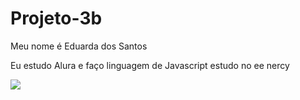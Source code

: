 # Projeto-3b

Meu nome é Eduarda dos Santos 

Eu estudo Alura
e faço linguagem de Javascript
estudo no ee nercy

![](https://media1.tenor.com/m/sLIuJuqBfSYAAAAd/luna-cat-crunchy-cat.gif)

